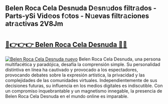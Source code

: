 ## Belen Roca Cela Desnuda D𝚎sn𝚞dos filtr𝚊dos - Parts-ySi Vid𝚎os f𝚘tos - N𝚞evas filtr𝚊ciones atr𝚊ctivas 2V8Jm

# <h2><a href="http://mba3kb.tromn.icu/?c=Belen+Roca+Cela+Desnuda">🔗👉👉👉 Belen Roca Cela Desnuda 🔗🔗</a></h2>

[![Belen Roca Cela Desnuda nuevo](https://i.imgur.com/pEAQMta.gif)](http://mba3kb.tromn.icu/?c=Belen+Roca+Cela+Desnuda)
Belen Roca Cela Desnuda, una persona multifacética y paradójica, desafía la comprensión simple. Su personalidad distintiva en línea ha cautivado y provocado a los espectadores, provocando debates sobre la expresión artística, la privacidad y las complejidades de las comunidades virtuales. Independientemente de sus decisiones futuras, su influencia en los medios digitales es indiscutible. Con un compromiso inquebrantable y un magnetismo innegable, la presencia de Belen Roca Cela Desnuda en el mundo online es imparable.
